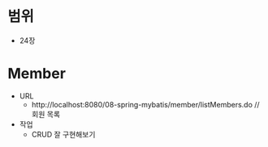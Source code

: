 # 범위
- 24장

# Member
- URL
	- http://localhost:8080/08-spring-mybatis/member/listMembers.do	// 회원 목록
- 작업
	- CRUD 잘 구현해보기


